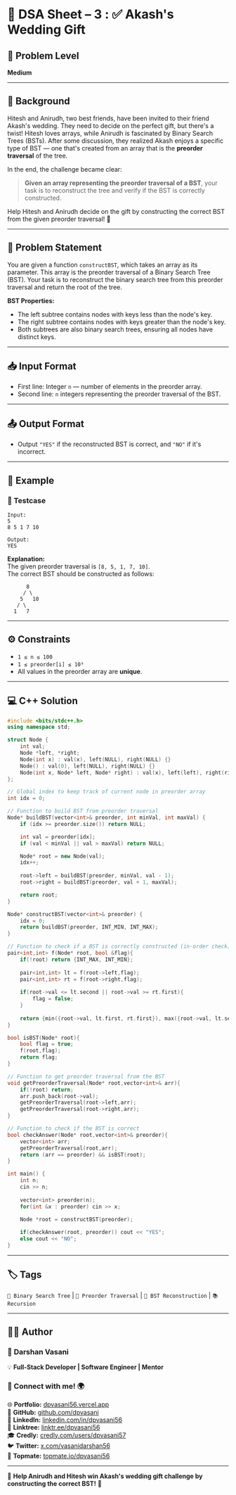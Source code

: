 # 📌 DSA Sheet – 3 : ✅ Akash's Wedding Gift
## 🎯 Problem Level  
**Medium**  

---

## 🧩 Background  

Hitesh and Anirudh, two best friends, have been invited to their friend Akash's wedding. They need to decide on the perfect gift, but there's a twist! Hitesh loves arrays, while Anirudh is fascinated by Binary Search Trees (BSTs). After some discussion, they realized Akash enjoys a specific type of BST — one that's created from an array that is the **preorder traversal** of the tree.

In the end, the challenge became clear:  

> **Given an array representing the preorder traversal of a BST**, your task is to reconstruct the tree and verify if the BST is correctly constructed.  

Help Hitesh and Anirudh decide on the gift by constructing the correct BST from the given preorder traversal! 🎁

---

## 📝 Problem Statement  

You are given a function `constructBST`, which takes an array as its parameter. This array is the preorder traversal of a Binary Search Tree (BST). Your task is to reconstruct the binary search tree from this preorder traversal and return the root of the tree.

**BST Properties:**  
- The left subtree contains nodes with keys less than the node's key.  
- The right subtree contains nodes with keys greater than the node's key.  
- Both subtrees are also binary search trees, ensuring all nodes have distinct keys.

---

## 📥 Input Format  
- First line: Integer `n` — number of elements in the preorder array.  
- Second line: `n` integers representing the preorder traversal of the BST.

---

## 📤 Output Format  
- Output `"YES"` if the reconstructed BST is correct, and `"NO"` if it's incorrect.

---

## 🧪 Example  

### 🔹 Testcase  
```
Input:  
5  
8 5 1 7 10

Output:  
YES
```

**Explanation:**  
The given preorder traversal is `[8, 5, 1, 7, 10]`.  
The correct BST should be constructed as follows:
```
      8
     / \
    5   10
   / \
  1   7
```

---

## ⚙️ Constraints  
- `1 ≤ n ≤ 100`  
- `1 ≤ preorder[i] ≤ 10⁹`  
- All values in the preorder array are **unique**.

---

## 💻 C++ Solution  

```cpp
#include <bits/stdc++.h>
using namespace std;

struct Node {
    int val;
    Node *left, *right;
    Node(int x) : val(x), left(NULL), right(NULL) {}
    Node() : val(0), left(NULL), right(NULL) {}
    Node(int x, Node* left, Node* right) : val(x), left(left), right(right) {}
};

// Global index to keep track of current node in preorder array
int idx = 0;

// Function to build BST from preorder traversal
Node* buildBST(vector<int>& preorder, int minVal, int maxVal) {
    if (idx >= preorder.size()) return NULL;

    int val = preorder[idx];
    if (val < minVal || val > maxVal) return NULL;

    Node* root = new Node(val);
    idx++;
    
    root->left = buildBST(preorder, minVal, val - 1);
    root->right = buildBST(preorder, val + 1, maxVal);

    return root;
}

Node* constructBST(vector<int>& preorder) {
    idx = 0;
    return buildBST(preorder, INT_MIN, INT_MAX);
}

// Function to check if a BST is correctly constructed (in-order check)
pair<int,int> f(Node* root, bool &flag){
    if(!root) return {INT_MAX, INT_MIN};
    
    pair<int,int> lt = f(root->left,flag);
    pair<int,int> rt = f(root->right,flag);
    
    if(root->val <= lt.second || root->val >= rt.first){
        flag = false;
    }
    
    return {min({root->val, lt.first, rt.first}), max({root->val, lt.second, rt.second})};
}

bool isBST(Node* root){
    bool flag = true;
    f(root,flag);
    return flag;
}

// Function to get preorder traversal from the BST
void getPreorderTraversal(Node* root,vector<int>& arr){
    if(!root) return;
    arr.push_back(root->val);
    getPreorderTraversal(root->left,arr);
    getPreorderTraversal(root->right,arr);
}

// Function to check if the BST is correct
bool checkAnswer(Node* root,vector<int>& preorder){
    vector<int> arr;
    getPreorderTraversal(root,arr);
    return (arr == preorder) && isBST(root);
}

int main() {
    int n;
    cin >> n;
    
    vector<int> preorder(n);
    for(int &x : preorder) cin >> x;
    
    Node *root = constructBST(preorder);

    if(checkAnswer(root, preorder)) cout << "YES";
    else cout << "NO";
}
```

---

## 🏷️ Tags  
`🌳 Binary Search Tree` | `🔄 Preorder Traversal` | `🔄 BST Reconstruction` | `📚 Recursion`

---

## 👨‍💻 Author  

### 🚀 **Darshan Vasani**  
💡 **Full-Stack Developer | Software Engineer | Mentor**  

### 🔗 Connect with me! 🌍  
🌐 **Portfolio:** [dpvasani56.vercel.app](https://dpvasani56.vercel.app)  
🐙 **GitHub:** [github.com/dpvasani](https://github.com/dpvasani)  
💼 **LinkedIn:** [linkedin.com/in/dpvasani56](https://www.linkedin.com/in/dpvasani56/)  
🌳 **Linktree:** [linktr.ee/dpvasani56](https://linktr.ee/dpvasani56)  
🎓 **Credly:** [credly.com/users/dpvasani57](https://www.credly.com/users/dpvasani57/)  
🐦 **Twitter:** [x.com/vasanidarshan56](https://x.com/vasanidarshan56)  
📢 **Topmate:** [topmate.io/dpvasani56](https://topmate.io/dpvasani56)

---

🎉 **Help Anirudh and Hitesh win Akash's wedding gift challenge by constructing the correct BST!** 🎁
